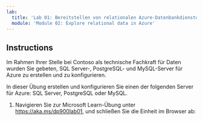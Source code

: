 ```yaml
---
lab:
  title: 'Lab 01: Bereitstellen von relationalen Azure-Datenbankdiensten'
  module: 'Module 02: Explore relational data in Azure'
---
```


## <a name="instructions"></a>Instructions

Im Rahmen Ihrer Stelle bei Contoso als technische Fachkraft für Daten wurden Sie gebeten, SQL Server-, PostgreSQL- und MySQL-Server für Azure zu erstellen und zu konfigurieren.

In dieser Übung erstellen und konfigurieren Sie einen der folgenden Server für Azure: SQL Server, PostgreSQL oder MySQL.

1.  Navigieren Sie zur Microsoft Learn-Übung unter https://aka.ms/dp900lab01, und schließen Sie die Einheit im Browser ab: 
